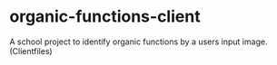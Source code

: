 # organic-functions-client
A school project to identify organic functions by a users input image. (Clientfiles)
